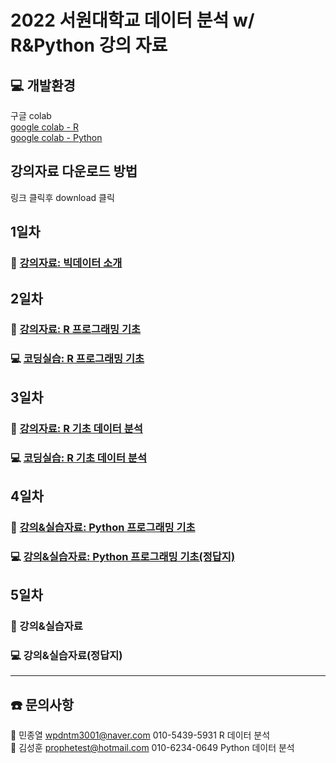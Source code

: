 # 2022 서원대학교 데이터 분석 w/ R&Python 강의 자료

## 💻 개발환경 
구글 colab  
[google colab - R](https://colab.to/r)  
[google colab - Python](https://colab.to/)

## 강의자료 다운로드 방법
링크 클릭후 download 클릭

## 1일차
### 📖 [강의자료: 빅데이터 소개](https://github.com/galmaru/seowon2022/blob/main/files/(%EC%B5%9C%EC%A2%85)(2022.6.22)(1%EC%9D%BC%EC%B0%A8)%20%EB%B9%85%EB%8D%B0%EC%9D%B4%ED%84%B0%EB%8A%94%20%EB%AC%B4%EC%97%87%EC%9D%B8%EA%B0%80.pdf) 

## 2일차
### 📖 [강의자료: R 프로그래밍 기초](https://github.com/galmaru/seowon2022/blob/main/files/(%EC%B5%9C%EC%A2%85)(2022.6.22)(2%EC%9D%BC%EC%B0%A8)%20R%20%ED%94%84%EB%A1%9C%EA%B7%B8%EB%9E%98%EB%B0%8D%20%EA%B8%B0%EC%B4%88.pdf)
### 💻 [코딩실습: R 프로그래밍 기초](https://colab.research.google.com/drive/1tG1msExUj_ykquax21tSYXFdMxuSzj4C?hl=ko)

## 3일차
### 📖 [강의자료: R 기초 데이터 분석](https://github.com/galmaru/seowon2022/blob/main/files/(%EC%B5%9C%EC%A2%85)(2022.6.23)(3%EC%9D%BC%EC%B0%A8)%20R%20%EB%8D%B0%EC%9D%B4%ED%84%B0%20%EB%B6%84%EC%84%9D%20%EA%B8%B0%EC%B4%88.pdf)
### 💻 [코딩실습: R 기초 데이터 분석](https://colab.research.google.com/drive/1-5AldYMnJV3eR4eARj77XTeqN8l_ZMdj?hl=ko#scrollTo=dAGYEn6_AA4r)


## 4일차
### 📖 [강의&실습자료: Python 프로그래밍 기초](https://colab.research.google.com/drive/1FoSYc9s9IpRBVpzrE5vavhCK_QGVJEVi)
### 💻 [강의&실습자료: Python 프로그래밍 기초(정답지)](https://colab.research.google.com/drive/1Z08SUhEds2iRBxUB3JrPX9LDPjNVbbjb)

## 5일차
### 📖 강의&실습자료 
### 💻 강의&실습자료(정답지)

----
## ☎️ 문의사항 

🐔 민종열 wpdntm3001@naver.com    010-5439-5931  R 데이터 분석  
🐯 김성훈 prophetest@hotmail.com  010-6234-0649  Python 데이터 분석  


